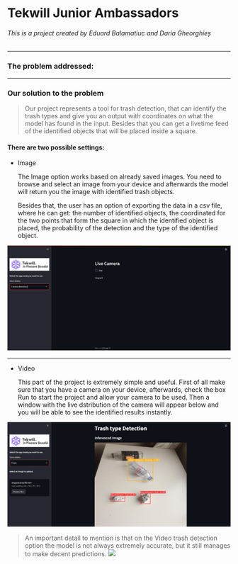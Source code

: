 # Tekwill Junior Ambassadors

###### This is a project created by Eduard Balamatiuc and Daria Gheorghieș

---

### The problem addressed:



---

### Our solution to the problem

> Our project represents a tool for trash detection, that can identify the trash types and give you an output with coordinates on what the model has found in the input. Besides that you can get a livetime feed of the identified objects that will be placed inside a square.



#### There are two possible settings:

- Image
  
  The Image option works based on already saved images. You need to browse and select an image from your device and afterwards the model will return you the image with identified trash objects.
  
  Besides that, the user has an option of exporting the data in a csv file, where he can get: the number of identified objects, the coordinated for the two points that form the square in which the identified object is placed, the probability of the detection and the type of the identified object.
  
  
![](git_images/camera_option.png)
  
  ---

- Video
  
  This part of the project is extremely simple and useful. First of all make sure that you have a camera on your device, afterwards, check the box Run to start the project and allow your camera to be used. Then a window with the live dstribution of the camera will appear below and you will be able to see the identified results instantly.
  
![](git_images/image_option.png)


> An important detail to mention is that on the Video trash detection option the model is not always extremely accurate, but it still manages to make decent predictions.
![](git_images/ezgif.com-gif-maker.gif)


